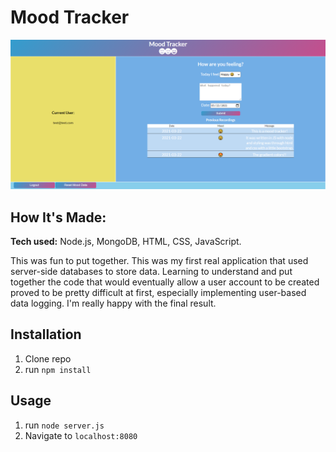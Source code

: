 # Mood Tracker

![alt text](https://github.com/wadedesir/moodTracker/blob/main/thumbnail.png?raw=true)

## How It's Made:

**Tech used:** Node.js, MongoDB, HTML, CSS, JavaScript.

This was fun to put together. This was my first real application that used server-side databases to store data. Learning to understand and put together the code that would eventually allow a user account to be created proved to be pretty difficult at first, especially implementing user-based data logging. I'm really happy with the final result.

## Installation

1. Clone repo
2. run `npm install`

## Usage

1. run `node server.js`
2. Navigate to `localhost:8080`
